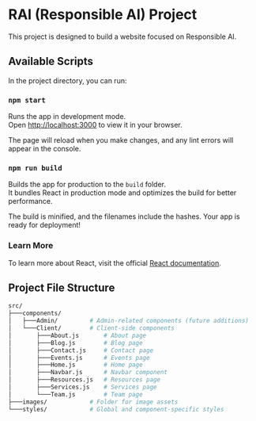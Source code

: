 # RAI (Responsible AI) Project

This project is designed to build a website focused on Responsible AI.

## Available Scripts

In the project directory, you can run:

### `npm start`

Runs the app in development mode.  
Open [http://localhost:3000](http://localhost:3000) to view it in your browser.

The page will reload when you make changes, and any lint errors will appear in the console.

### `npm run build`

Builds the app for production to the `build` folder.  
It bundles React in production mode and optimizes the build for better performance.

The build is minified, and the filenames include the hashes. Your app is ready for deployment!

### Learn More

To learn more about React, visit the official [React documentation](https://reactjs.org/).

## Project File Structure

```bash
src/
├───components/
│   ├───Admin/         # Admin-related components (future additions)
│   └───Client/        # Client-side components
│       ├───About.js       # About page
│       ├───Blog.js        # Blog page
│       ├───Contact.js     # Contact page
│       ├───Events.js      # Events page
│       ├───Home.js        # Home page
│       ├───Navbar.js      # Navbar component
│       ├───Resources.js   # Resources page
│       ├───Services.js    # Services page
│       └───Team.js        # Team page
├───images/            # Folder for image assets
└───styles/            # Global and component-specific styles

